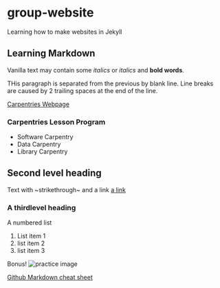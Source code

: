 # group-website
Learning how to make websites in Jekyll

## Learning Markdown

Vanilla text may contain some _italics_ or *italics* and **bold words**.

THis paragraph is separated from the previous by blank line.
Line breaks  
are caused by 2 trailing spaces at the end of the line.

[Carpentries Webpage](https://carpentries.org)

### Carpentries Lesson Program

- Software Carpentry
- Data Carpentry
- Library Carpentry

## Second level heading
Text with ~strikethrough~ and a link [a link](http://example/com)

### A thirdlevel heading

A numbered list 
1. List item 1
1. list item 2
1. list item 3

Bonus!
![practice image](https://github.com/carpentries/carpentries.org/blob/main/images/TheCarpentries-opengraph.png "Fancy Image Title")

[Github Markdown cheat sheet](https://github.com/adam-p/markdown-here/wiki/Markdown-Cheatsheet)

